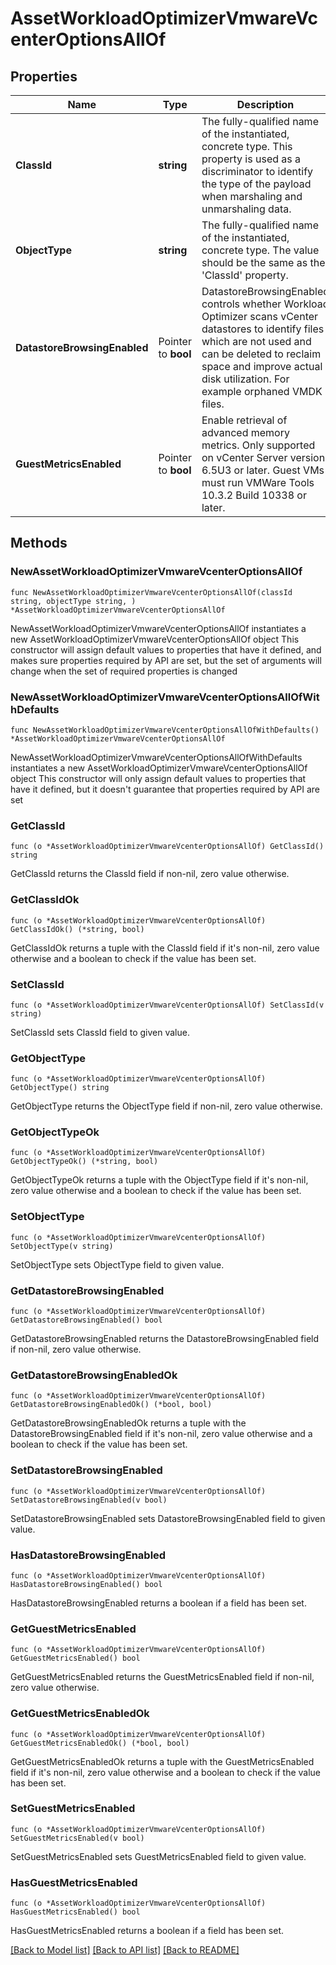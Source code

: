 # AssetWorkloadOptimizerVmwareVcenterOptionsAllOf

## Properties

Name | Type | Description | Notes
------------ | ------------- | ------------- | -------------
**ClassId** | **string** | The fully-qualified name of the instantiated, concrete type. This property is used as a discriminator to identify the type of the payload when marshaling and unmarshaling data. | [default to "asset.WorkloadOptimizerVmwareVcenterOptions"]
**ObjectType** | **string** | The fully-qualified name of the instantiated, concrete type. The value should be the same as the &#39;ClassId&#39; property. | [default to "asset.WorkloadOptimizerVmwareVcenterOptions"]
**DatastoreBrowsingEnabled** | Pointer to **bool** | DatastoreBrowsingEnabled controls whether Workload Optimizer scans vCenter datastores to identify files which are not used and can be deleted to reclaim space and improve actual disk utilization. For example orphaned VMDK files. | [optional] 
**GuestMetricsEnabled** | Pointer to **bool** | Enable retrieval of advanced memory metrics. Only supported on vCenter Server version 6.5U3 or later. Guest VMs must run VMWare Tools 10.3.2 Build 10338 or later. | [optional] 

## Methods

### NewAssetWorkloadOptimizerVmwareVcenterOptionsAllOf

`func NewAssetWorkloadOptimizerVmwareVcenterOptionsAllOf(classId string, objectType string, ) *AssetWorkloadOptimizerVmwareVcenterOptionsAllOf`

NewAssetWorkloadOptimizerVmwareVcenterOptionsAllOf instantiates a new AssetWorkloadOptimizerVmwareVcenterOptionsAllOf object
This constructor will assign default values to properties that have it defined,
and makes sure properties required by API are set, but the set of arguments
will change when the set of required properties is changed

### NewAssetWorkloadOptimizerVmwareVcenterOptionsAllOfWithDefaults

`func NewAssetWorkloadOptimizerVmwareVcenterOptionsAllOfWithDefaults() *AssetWorkloadOptimizerVmwareVcenterOptionsAllOf`

NewAssetWorkloadOptimizerVmwareVcenterOptionsAllOfWithDefaults instantiates a new AssetWorkloadOptimizerVmwareVcenterOptionsAllOf object
This constructor will only assign default values to properties that have it defined,
but it doesn't guarantee that properties required by API are set

### GetClassId

`func (o *AssetWorkloadOptimizerVmwareVcenterOptionsAllOf) GetClassId() string`

GetClassId returns the ClassId field if non-nil, zero value otherwise.

### GetClassIdOk

`func (o *AssetWorkloadOptimizerVmwareVcenterOptionsAllOf) GetClassIdOk() (*string, bool)`

GetClassIdOk returns a tuple with the ClassId field if it's non-nil, zero value otherwise
and a boolean to check if the value has been set.

### SetClassId

`func (o *AssetWorkloadOptimizerVmwareVcenterOptionsAllOf) SetClassId(v string)`

SetClassId sets ClassId field to given value.


### GetObjectType

`func (o *AssetWorkloadOptimizerVmwareVcenterOptionsAllOf) GetObjectType() string`

GetObjectType returns the ObjectType field if non-nil, zero value otherwise.

### GetObjectTypeOk

`func (o *AssetWorkloadOptimizerVmwareVcenterOptionsAllOf) GetObjectTypeOk() (*string, bool)`

GetObjectTypeOk returns a tuple with the ObjectType field if it's non-nil, zero value otherwise
and a boolean to check if the value has been set.

### SetObjectType

`func (o *AssetWorkloadOptimizerVmwareVcenterOptionsAllOf) SetObjectType(v string)`

SetObjectType sets ObjectType field to given value.


### GetDatastoreBrowsingEnabled

`func (o *AssetWorkloadOptimizerVmwareVcenterOptionsAllOf) GetDatastoreBrowsingEnabled() bool`

GetDatastoreBrowsingEnabled returns the DatastoreBrowsingEnabled field if non-nil, zero value otherwise.

### GetDatastoreBrowsingEnabledOk

`func (o *AssetWorkloadOptimizerVmwareVcenterOptionsAllOf) GetDatastoreBrowsingEnabledOk() (*bool, bool)`

GetDatastoreBrowsingEnabledOk returns a tuple with the DatastoreBrowsingEnabled field if it's non-nil, zero value otherwise
and a boolean to check if the value has been set.

### SetDatastoreBrowsingEnabled

`func (o *AssetWorkloadOptimizerVmwareVcenterOptionsAllOf) SetDatastoreBrowsingEnabled(v bool)`

SetDatastoreBrowsingEnabled sets DatastoreBrowsingEnabled field to given value.

### HasDatastoreBrowsingEnabled

`func (o *AssetWorkloadOptimizerVmwareVcenterOptionsAllOf) HasDatastoreBrowsingEnabled() bool`

HasDatastoreBrowsingEnabled returns a boolean if a field has been set.

### GetGuestMetricsEnabled

`func (o *AssetWorkloadOptimizerVmwareVcenterOptionsAllOf) GetGuestMetricsEnabled() bool`

GetGuestMetricsEnabled returns the GuestMetricsEnabled field if non-nil, zero value otherwise.

### GetGuestMetricsEnabledOk

`func (o *AssetWorkloadOptimizerVmwareVcenterOptionsAllOf) GetGuestMetricsEnabledOk() (*bool, bool)`

GetGuestMetricsEnabledOk returns a tuple with the GuestMetricsEnabled field if it's non-nil, zero value otherwise
and a boolean to check if the value has been set.

### SetGuestMetricsEnabled

`func (o *AssetWorkloadOptimizerVmwareVcenterOptionsAllOf) SetGuestMetricsEnabled(v bool)`

SetGuestMetricsEnabled sets GuestMetricsEnabled field to given value.

### HasGuestMetricsEnabled

`func (o *AssetWorkloadOptimizerVmwareVcenterOptionsAllOf) HasGuestMetricsEnabled() bool`

HasGuestMetricsEnabled returns a boolean if a field has been set.


[[Back to Model list]](../README.md#documentation-for-models) [[Back to API list]](../README.md#documentation-for-api-endpoints) [[Back to README]](../README.md)


